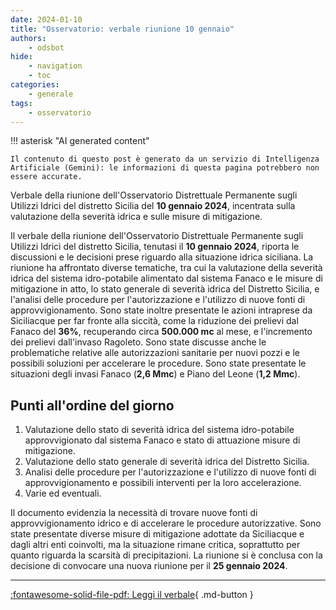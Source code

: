 ```yaml
---
date: 2024-01-10
title: "Osservatorio: verbale riunione 10 gennaio"
authors:
    - odsbot
hide:
    - navigation
    - toc
categories:
    - generale
tags:
    - osservatorio
---
```


!!! asterisk "AI generated content"

    Il contenuto di questo post è generato da un servizio di Intelligenza Artificiale (Gemini): le informazioni di questa pagina potrebbero non essere accurate.

Verbale della riunione dell'Osservatorio Distrettuale Permanente sugli Utilizzi Idrici del distretto Sicilia del **10 gennaio 2024**, incentrata sulla valutazione della severità idrica e sulle misure di mitigazione.

<!-- more -->

Il verbale della riunione dell'Osservatorio Distrettuale Permanente sugli Utilizzi Idrici del distretto Sicilia, tenutasi il **10 gennaio 2024**, riporta le discussioni e le decisioni prese riguardo alla situazione idrica siciliana.  La riunione ha affrontato diverse tematiche, tra cui la valutazione della severità idrica del sistema idro-potabile alimentato dal sistema Fanaco e le misure di mitigazione in atto, lo stato generale di severità idrica del Distretto Sicilia, e l'analisi delle procedure per l'autorizzazione e l'utilizzo di nuove fonti di approvvigionamento. Sono state inoltre presentate le azioni intraprese da Siciliacque per far fronte alla siccità, come la riduzione dei prelievi dal Fanaco del **36%**, recuperando circa **500.000 mc** al mese, e l'incremento dei prelievi dall'invaso Ragoleto. Sono state discusse anche le problematiche relative alle autorizzazioni sanitarie per nuovi pozzi e le possibili soluzioni per accelerare le procedure.  Sono state presentate le situazioni degli invasi Fanaco (**2,6 Mmc**) e Piano del Leone (**1,2 Mmc**).

## Punti all'ordine del giorno

1. Valutazione dello stato di severità idrica del sistema idro-potabile approvvigionato dal sistema Fanaco e stato di attuazione misure di mitigazione.
2. Valutazione dello stato generale di severità idrica del Distretto Sicilia.
3. Analisi delle procedure per l'autorizzazione e l'utilizzo di nuove fonti di approvvigionamento e possibili interventi per la loro accelerazione.
4. Varie ed eventuali.


Il documento evidenzia la necessità di trovare nuove fonti di approvvigionamento idrico e di accelerare le procedure autorizzative.  Sono state presentate diverse misure di mitigazione adottate da Siciliacque e dagli altri enti coinvolti, ma la situazione rimane critica, soprattutto per quanto riguarda la scarsità di precipitazioni. La riunione si è conclusa con la decisione di convocare una nuova riunione per il **25 gennaio 2024**.

---
[:fontawesome-solid-file-pdf: Leggi il verbale](https://www.regione.sicilia.it/sites/default/files/2024-02/0_Verbale_OPUI_10_gennaio_2024_0.pdf){ .md-button }
